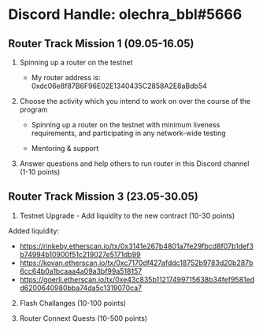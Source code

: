 # Discord Handle: olechra_bbl#5666

## Router Track Mission 1 (09.05-16.05)

1) Spinning up a router on the testnet

    - My router address is: 0xdc06e8f87B6F96E02E1340435C2858A2E8aBdb54

2) Choose the activity which you intend to work on over the course of the program

    - Spinning up a router on the testnet with minimum liveness requirements, and participating in any network-wide testing

    - Mentoring & support

3) Answer questions and help others to run router in this Discord channel (1-10 points)

## Router Track Mission 3 (23.05-30.05)

1) Testnet Upgrade - Add liquidity to the new contract (10-30 points)

 Added liquidity:
  
  - https://rinkeby.etherscan.io/tx/0x3141e267b4801a7fe29fbcd8f07b1def3b74994b10900f51c219027e5171db99
  - https://kovan.etherscan.io/tx/0xc7170df427afddc18752b9783d20b287b6cc64b0a1bcaaa4a09a3bf99a518157
  - https://goerli.etherscan.io/tx/0xe43c835b11217499715638b34fef9581edd6200640980bba74da5c1319070ca7

2) Flash Challanges (10-100 points)

3) Router Connext Quests (10-500 points)

